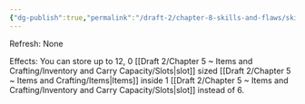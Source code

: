 ```yaml
---
{"dg-publish":true,"permalink":"/draft-2/chapter-8-skills-and-flaws/skill-list/might/rank-1/hoarder/"}
---
```


Refresh: None

Effects:
You can store up to 12, 0 [[Draft 2/Chapter 5 ~ Items and Crafting/Inventory and Carry Capacity/Slots\|slot]] sized [[Draft 2/Chapter 5 ~ Items and Crafting/Items\|Items]] inside 1 [[Draft 2/Chapter 5 ~ Items and Crafting/Inventory and Carry Capacity/Slots\|slot]] instead of 6.